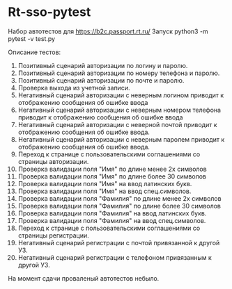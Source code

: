 # Rt-sso-pytest
Набор автотестов для https://b2c.passport.rt.ru/
Запуск python3 -m pytest -v test.py

Описание тестов:
1. Позитивный сценарий авторизации по логину и паролю.
2. Позитивный сценарий авторизации по номеру телефона и паролю.
3. Позитивный сценарий авторизации по почте и паролю.
4. Проверка выхода из учетной записи.
5. Негативный сценарий авторизации с неверным логином приводит к отображению сообщения об ошибке ввода
6. Негативный сценарий авторизации с неверным номером телефона приводит к отображению сообщения об ошибке ввода
7. Негативный сценарий авторизации с неверной почтой приводит к отображению сообщения об ошибке ввода.
8. Негативный сценарий авторизации с неверным паролем приводит к отображению сообщения об ошибке ввода.
9. Переход к странице с пользовательскими соглашениями со страницы авторизации.
10. Проверка валидации поля "Имя" по длине менее 2х символов
11. Проверка валидации поля "Имя" по длине более 30 символов
12. Проверка валидации поля "Имя" на ввод латинских букв.
13. Проверка валидации поля "Имя" на ввод спец.символов.
14. Проверка валидации поля "Фамилия" по длине менее 2х символов
15. Проверка валидации поля "Фамилия" по длине более 30 символов
16. Проверка валидации поля "Фамилия" на ввод латинских букв.
17. Проверка валидации поля "Фамилия" на ввод спец.символов.
18. Переход к странице с пользовательскими соглашениями со страницы регистрации.
19. Негативный сценарий регистрации с почтой привязанной к другой УЗ.
19. Негативный сценарий регистрации с телефоном привязанным к другой УЗ.

На момент сдачи проваленый автотестов небыло.